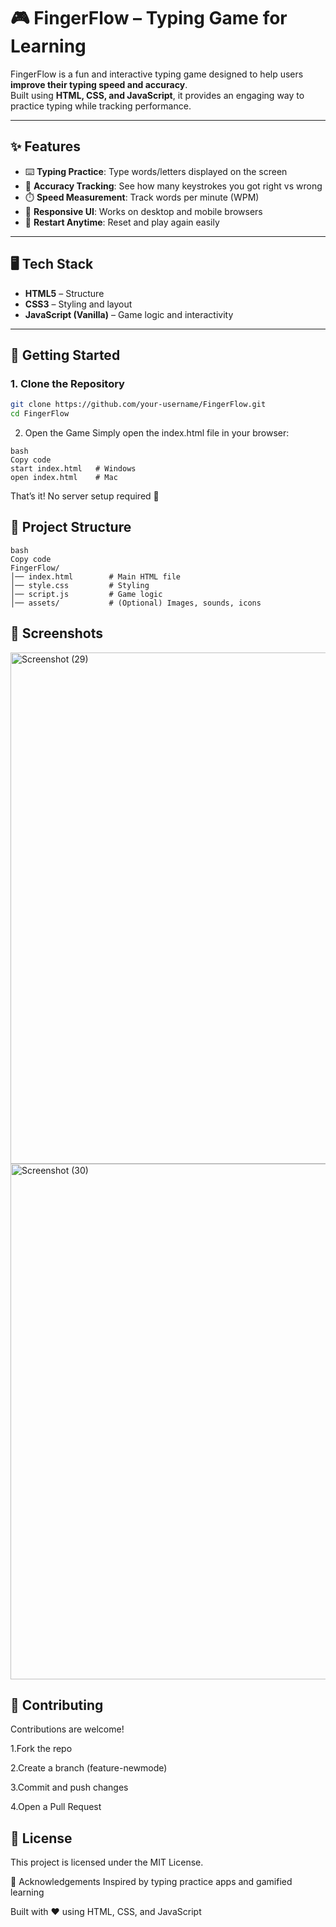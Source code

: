 # 🎮 FingerFlow – Typing Game for Learning

FingerFlow is a fun and interactive typing game designed to help users **improve their typing speed and accuracy**.  
Built using **HTML, CSS, and JavaScript**, it provides an engaging way to practice typing while tracking performance.

---

## ✨ Features
- ⌨️ **Typing Practice**: Type words/letters displayed on the screen  
- 🎯 **Accuracy Tracking**: See how many keystrokes you got right vs wrong  
- ⏱️ **Speed Measurement**: Track words per minute (WPM)  
- 🎨 **Responsive UI**: Works on desktop and mobile browsers  
- 🔄 **Restart Anytime**: Reset and play again easily  

---

## 🖥️ Tech Stack
- **HTML5** – Structure  
- **CSS3** – Styling and layout  
- **JavaScript (Vanilla)** – Game logic and interactivity  

---

## 🚀 Getting Started

### 1. Clone the Repository
```bash
git clone https://github.com/your-username/FingerFlow.git
cd FingerFlow
```
2. Open the Game
Simply open the index.html file in your browser:
```
bash
Copy code
start index.html   # Windows
open index.html    # Mac
```
That’s it! No server setup required 🚀

## 📂 Project Structure
```
bash
Copy code
FingerFlow/
│── index.html        # Main HTML file
│── style.css         # Styling
│── script.js         # Game logic
│── assets/           # (Optional) Images, sounds, icons
```
## 📸 Screenshots 

<img width="1833" height="818" alt="Screenshot (29)" src="https://github.com/user-attachments/assets/b5a4c224-1e94-463b-b627-8e4484634414" />
<img width="1906" height="825" alt="Screenshot (30)" src="https://github.com/user-attachments/assets/b270ea3f-8bfe-4ef6-baa1-86fa4a292b6e" />


## 🤝 Contributing
Contributions are welcome!

1.Fork the repo

2.Create a branch (feature-newmode)

3.Commit and push changes

4.Open a Pull Request

## 📜 License
This project is licensed under the MIT License.

🙌 Acknowledgements
Inspired by typing practice apps and gamified learning

Built with ❤️ using HTML, CSS, and JavaScript
